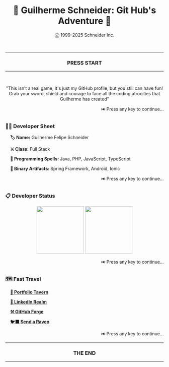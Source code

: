 <h1 align="center"> 👾 Guilherme Schneider: Git Hub's Adventure 👾 </h1>
<p align="center"> ⓒ 1999-2025 Schneider Inc. </p>
<br>

<hr />
<h3 align="center"> PRESS START </h3>
<hr />
<br>

<p align="center">"This isn’t a real game, it's just my GitHub profile, but you still can have fun! Grab your sword, shield and courage to face all the coding atrocities that Guilherme has created"</p>
<p align="right"> ⏭️ Press any key to continue... </p>
<h2></h2>

<h3>🧑‍💻 Developer Sheet </h3>
<p>&nbsp;&nbsp;&nbsp;&nbsp;<b>🏷️ Name:</b> Guilherme Felipe Schneider</p>
<p>&nbsp;&nbsp;&nbsp;&nbsp;<b>⚔️ Class:</b> Full Stack</p>
<p>&nbsp;&nbsp;&nbsp;&nbsp;<b>📜 Programming Spells: </b> Java, PHP, JavaScript, TypeScript</p>
<p>&nbsp;&nbsp;&nbsp;&nbsp;<b>💎 Binary Artifacts: </b> Spring Framework, Android, Ionic </p>
<p align="right"> ⏭️ Press any key to continue... </p>
<h2></h2>

<h3>📋 Developer Status </h3>
<p align="center">
  <img src="https://github-readme-stats.vercel.app/api?username=guischneider100&show_icons=true&theme=highcontrast&card_width=430" height="150em"/>
  <img src="https://github-readme-stats.vercel.app/api/top-langs/?username=guischneider100&layout=compact&theme=highcontrast&card_width=430" height="150em"/>
</p>
<p align="right"> ⏭️ Press any key to continue... </p>
<h2></h2>

<h3>🗺️ Fast Travel </h3>
<p>&nbsp;&nbsp;&nbsp;&nbsp;<a href="https://guilhermeschneider.netlify.app" target="_blank" rel="noopener noreferrer"><b>🍺 Portfolio Tavern</a></b></p>
<p>&nbsp;&nbsp;&nbsp;&nbsp;<a href="https://www.linkedin.com/in/guilherme-felipe-schneider" target="_blank" rel="noopener noreferrer"><b>🏰 LinkedIn Realm</a></b></p>
<p>&nbsp;&nbsp;&nbsp;&nbsp;<a href="https://github.com/guischneider100" target="_blank" rel="noopener noreferrer"><b>⚒️ GitHub Forge</a></b></p>
<p>&nbsp;&nbsp;&nbsp;&nbsp;<a href="mailto:guilhermeschneider23@gmail.com" target="_blank" rel="noopener noreferrer"><b>🐦‍⬛ Send a Raven</a></b></p>
<p align="right"> ⏭️ Press any key to continue... </p>

<hr />
<h3 align="center"> THE END </h3>
<hr />

